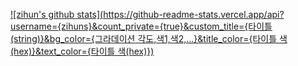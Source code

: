 [![zihun's github stats](https://github-readme-stats.vercel.app/api?username={zihuns}&count_private={true}&custom_title={타이틀(string)}&bg_color={그라데이션 각도,색1,색2,...}&title_color={타이틀 색(hex)}&text_color={타이틀 색(hex)})](https://github.com/anuraghazra/github-readme-stats)
